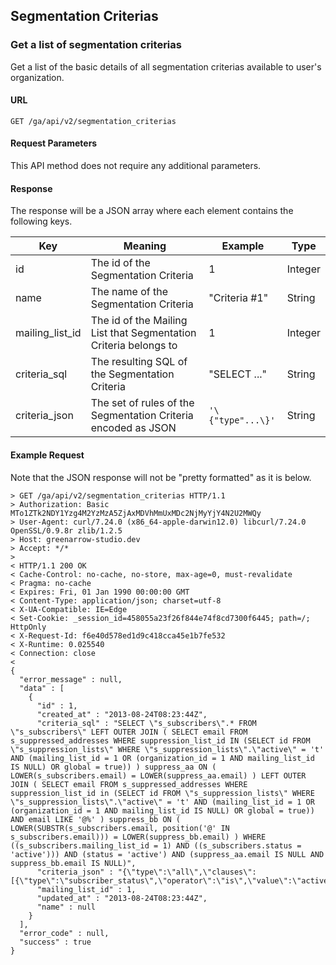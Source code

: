 ## Segmentation Criterias

### Get a list of segmentation criterias

Get a list of the basic details of all segmentation criterias available to user's organization.

#### URL

    GET /ga/api/v2/segmentation_criterias

#### Request Parameters

This API method does not require any additional parameters.

#### Response

The response will be a JSON array where each element contains the following keys.

| Key             | Meaning                                                          | Example           | Type    | 
| --------------- | ---------------------------------------------------------------- | ----------------- | ------- | 
| id              | The id of the Segmentation Criteria                              | 1                 | Integer | 
| name            | The name of the Segmentation Criteria                            | "Criteria #1"     | String  | 
| mailing_list_id | The id of the Mailing List that Segmentation Criteria belongs to | 1                 | Integer | 
| criteria_sql    | The resulting SQL of the Segmentation Criteria                   | "SELECT ..."      | String  | 
| criteria_json   | The set of rules of the Segmentation Criteria encoded as JSON    | `'\{"type"...\}'` | String  | 

#### Example Request

Note that the JSON response will not be "pretty formatted" as it is below.

    > GET /ga/api/v2/segmentation_criterias HTTP/1.1
    > Authorization: Basic MTo1ZTk2NDY1Yzg4M2YzMzA5ZjAxMDVhMmUxMDc2NjMyYjY4N2U2MWQy
    > User-Agent: curl/7.24.0 (x86_64-apple-darwin12.0) libcurl/7.24.0 OpenSSL/0.9.8r zlib/1.2.5
    > Host: greenarrow-studio.dev
    > Accept: */*
    >
    < HTTP/1.1 200 OK
    < Cache-Control: no-cache, no-store, max-age=0, must-revalidate
    < Pragma: no-cache
    < Expires: Fri, 01 Jan 1990 00:00:00 GMT
    < Content-Type: application/json; charset=utf-8
    < X-UA-Compatible: IE=Edge
    < Set-Cookie: _session_id=458055a23f26f844e74f8cd7300f6445; path=/; HttpOnly
    < X-Request-Id: f6e40d578ed1d9c418cca45e1b7fe532
    < X-Runtime: 0.025540
    < Connection: close
    <
    {
      "error_message" : null,
      "data" : [
        {
          "id" : 1,
          "created_at" : "2013-08-24T08:23:44Z",
          "criteria_sql" : "SELECT \"s_subscribers\".* FROM \"s_subscribers\" LEFT OUTER JOIN ( SELECT email FROM s_suppressed_addresses WHERE suppression_list_id IN (SELECT id FROM \"s_suppression_lists\" WHERE \"s_suppression_lists\".\"active\" = 't' AND (mailing_list_id = 1 OR (organization_id = 1 AND mailing_list_id IS NULL) OR global = true)) ) suppress_aa ON ( LOWER(s_subscribers.email) = LOWER(suppress_aa.email) ) LEFT OUTER JOIN ( SELECT email FROM s_suppressed_addresses WHERE suppression_list_id in (SELECT id FROM \"s_suppression_lists\" WHERE \"s_suppression_lists\".\"active\" = 't' AND (mailing_list_id = 1 OR (organization_id = 1 AND mailing_list_id IS NULL) OR global = true)) AND email LIKE '@%' ) suppress_bb ON ( LOWER(SUBSTR(s_subscribers.email, position('@' IN s_subscribers.email))) = LOWER(suppress_bb.email) ) WHERE ((s_subscribers.mailing_list_id = 1) AND ((s_subscribers.status = 'active'))) AND (status = 'active') AND (suppress_aa.email IS NULL AND suppress_bb.email IS NULL)",
          "criteria_json" : "{\"type\":\"all\",\"clauses\":[{\"type\":\"subscriber_status\",\"operator\":\"is\",\"value\":\"active\"}]}",
          "mailing_list_id" : 1,
          "updated_at" : "2013-08-24T08:23:44Z",
          "name" : null
        }
      ],
      "error_code" : null,
      "success" : true
    }
